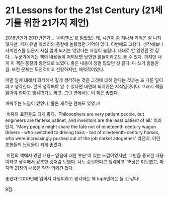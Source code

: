 # 21 Lessons for the 21st Century (21세기를 위한 21가지 제언)

2016년인가 2017년인가... '사피엔스'를 읽었었는데, 시간이 좀 지나서 기억은 잘 나지 않지만, 저자 유발 하라리의 통찰에 놀랐었던 기억이 있다. 이번에도 그랬다. 생각해보니 사피엔스를 읽은지 사실 얼마 되지는 않았다는 사실이 놀랍다. 제대로 안 읽었던 것 같다... 누군가에게는 책의 내용들이 어찌보면 당연한 말들이라고도 볼 수 있다. 하지만 내게 이 책은 통찰의 향연으로 보였다. 좋은 내용이 정말 많았던 것 같다. 다 쓰기 힘들만큼. 또한 문체는 도전적이고 신랄하지만, 매력적이었다.


어떤 일에 대해서 의식해서 깊게 생각하는 것은 그것에 대해 안다는 것과는 또 다른 일이라고 생각한다. 깊게 생각해야 알 수 있다면 내면화 되지않은 지식일것이다. 그래서 책을 읽어야 한다고 생각하기도 하고. 그런 면에서도 이 책은 좋았다.


깨워주는 느낌이 있었다. 물론 새로운 견해도 있었고!

​
비유와 표현들도 되게 좋다. 'Philosophers are very patient people, but engineers are far less patinet, and inventors are the least patient of all.' 이라던지, 'Many people might share the fate not of nineteenth century wagon drivers - who switched to driving taxis - but of nineteenth-century horses, who were increasingly pushed out of the job narket altogether.' 라던지. 이런 표현들의 느낌들이 되게 좋았다.

​
이전의 책에서 봤던 내용 - 믿음에 대한 부분'이 있는 느낌이었지만, 그만큼 중요한 내용이라고 생각해서 강조한 것처럼 보였다. 나도 중요하다고 생각하고. 18장은 미묘했고, 마지막 21장의 내용은 약간 의외긴 했다.


좋았다! 2019년에 읽어서 다행이라고 생각하는 책 top5안에는 들 것 같다!


9점.